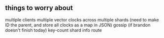 ## things to worry about

multiple clients
multiple vector clocks across multiple shards (need to make ID the parent, and store all clocks as a map in JSON)
gossip (if brandon doesn't finish today)
key-count
shard info route

